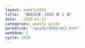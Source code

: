 ```yaml
---
layout: weekly2020
title:  "讀經向導：2020 第 1 週"
date:   2020-01-12
categories: weekly guide
permalink: "/guide/2020/wk1.html"
weekNum: 1
cycle: 2020
---
```

